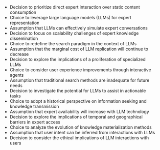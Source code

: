 - Decision to prioritize direct expert interaction over static content consumption
- Choice to leverage large language models (LLMs) for expert representation
- Assumption that LLMs can effectively simulate expert conversations
- Decision to focus on scalability challenges of expert knowledge dissemination
- Choice to redefine the search paradigm in the context of LLMs
- Assumption that the marginal cost of LLM replication will continue to decrease
- Decision to explore the implications of a proliferation of specialized LLMs
- Choice to consider user experience improvements through interactive agents
- Assumption that traditional search methods are inadequate for future needs
- Decision to investigate the potential for LLMs to assist in actionable tasks
- Choice to adopt a historical perspective on information seeking and knowledge transmission
- Assumption that expert availability will increase with LLM technology
- Decision to explore the implications of temporal and geographical barriers in expert access
- Choice to analyze the evolution of knowledge materialization methods
- Assumption that user intent can be inferred from interactions with LLMs
- Decision to consider the ethical implications of LLM interactions with users